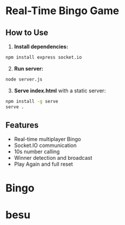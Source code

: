 # Real-Time Bingo Game

## How to Use

1. **Install dependencies:**
```bash
npm install express socket.io
```

2. **Run server:**
```bash
node server.js
```

3. **Serve index.html** with a static server:
```bash
npm install -g serve
serve .
```

## Features
- Real-time multiplayer Bingo
- Socket.IO communication
- 10s number calling
- Winner detection and broadcast
- Play Again and full reset
# Bingo
# besu
